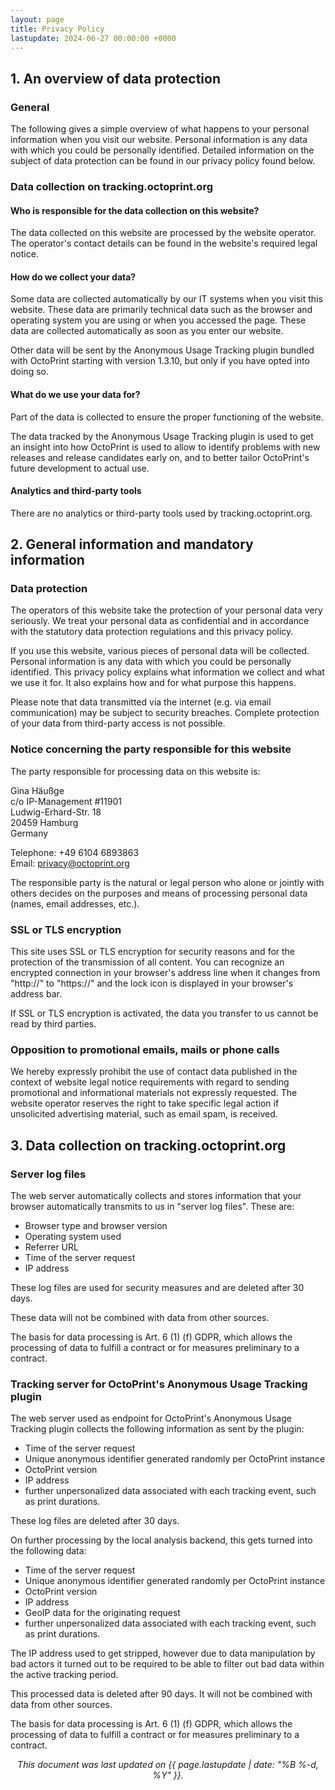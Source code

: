 ```yaml
---
layout: page
title: Privacy Policy
lastupdate: 2024-06-27 00:00:00 +0000
---
```


## 1. An overview of data protection

### General

The following gives a simple overview of what happens to your personal information when you visit our website. 
Personal information is any data with which you could be personally identified. Detailed information on the subject of 
data protection can be found in our privacy policy found below.

### Data collection on tracking.octoprint.org

#### Who is responsible for the data collection on this website?

The data collected on this website are processed by the website operator. The operator's contact details can be found 
in the website's required legal notice.

#### How do we collect your data?

Some data are collected automatically by our IT systems when you visit this website. These data are primarily technical 
data such as the browser and operating system you are using or when you accessed the page. These data are collected 
automatically as soon as you enter our website.

Other data will be sent by the Anonymous Usage Tracking plugin bundled with OctoPrint starting with version 1.3.10,
but only if you have opted into doing so.

#### What do we use your data for?

Part of the data is collected to ensure the proper functioning of the website. 

The data tracked by the Anonymous Usage Tracking plugin is used to get an insight into how OctoPrint is used to allow
to identify problems with new releases and release candidates early on, and to better tailor OctoPrint's future 
development to actual use.

#### Analytics and third-party tools

There are no analytics or third-party tools used by tracking.octoprint.org.

## 2. General information and mandatory information

### Data protection

The operators of this website take the protection of your personal data very seriously. We treat your personal data as 
confidential and in accordance with the statutory data protection regulations and this privacy policy.

If you use this website, various pieces of personal data will be collected. Personal information is any data with which 
you could be personally identified. This privacy policy explains what information we collect and what we use it for. 
It also explains how and for what purpose this happens.

Please note that data transmitted via the internet 
(e.g. via email communication) may be subject to security breaches. Complete protection of your data from third-party 
access is not possible.

### Notice concerning the party responsible for this website

The party responsible for processing data on this website is:

Gina Häußge<br />
c/o IP-Management #11901<br />
Ludwig-Erhard-Str. 18<br />
20459 Hamburg<br />
Germany

Telephone: +49 6104 6893863<br />
Email: privacy@octoprint.org

The responsible party is the natural or legal person who alone or jointly with others decides on the purposes and 
means of processing personal data (names, email addresses, etc.).

### SSL or TLS encryption

This site uses SSL or TLS encryption for security reasons and for the protection of the transmission of all content. 
You can recognize an encrypted connection in your browser's address line when it changes from "http://" to "https://" 
and the lock icon is displayed in your browser's address bar.

If SSL or TLS encryption is activated, the data 
you transfer to us cannot be read by third parties.

### Opposition to promotional emails, mails or phone calls

We hereby expressly prohibit the use of contact data published in the context of website legal notice requirements with 
regard to sending promotional and informational materials not expressly requested. The website operator reserves the 
right to take specific legal action if unsolicited advertising material, such as email spam, is received.

## 3. Data collection on tracking.octoprint.org

### Server log files

The web server automatically collects and stores information that your browser automatically transmits to us in 
"server log files". These are:

  * Browser type and browser version
  * Operating system used
  * Referrer URL
  * Time of the server request
  * IP address
  
These log files are used for security measures and are deleted after 30 days.

These data will not be combined with data from other sources.

The basis for data processing is Art. 6 (1) (f) GDPR, which allows the processing of data to fulfill a contract or for 
measures preliminary to a contract.

### Tracking server for OctoPrint's Anonymous Usage Tracking plugin

The web server used as endpoint for OctoPrint's Anonymous Usage Tracking plugin collects the following information 
as sent by the plugin:

  * Time of the server request
  * Unique anonymous identifier generated randomly per OctoPrint instance
  * OctoPrint version
  * IP address
  * further unpersonalized data associated with each tracking event, such as print durations.
  
These log files are deleted after 30 days.

On further processing by the local analysis backend, this gets turned into the following data:

  * Time of the server request
  * Unique anonymous identifier generated randomly per OctoPrint instance
  * OctoPrint version
  * IP address
  * GeoIP data for the originating request
  * further unpersonalized data associated with each tracking event, such as print durations.

The IP address used to get stripped, however due to data manipulation by bad actors it turned out to be required
to be able to filter out bad data within the active tracking period. 

This processed data is deleted after 90 days. It will not be combined with data from other sources.

The basis for data processing is Art. 6 (1) (f) GDPR, which allows the processing of data to fulfill a contract or for 
measures preliminary to a contract.

<center><em>This document was last updated on {{ page.lastupdate | date: "%B %-d, %Y" }}.</em></center>
